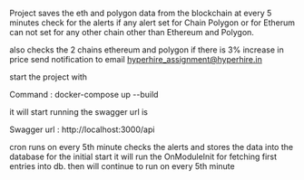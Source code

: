 Project saves the eth and polygon data from the blockchain at every 5 minutes 
check for the alerts if any alert set  for Chain  Polygon or for Etherum
can not set for any other chain other than Ethereum and Polygon.

also checks the 2 chains ethereum and polygon if there is 3% increase in price send notification to email
hyperhire_assignment@hyperhire.in




start the project with

Command : docker-compose up --build

it will start running the swagger url is

Swagger url : http://localhost:3000/api

cron runs on every 5th minute checks the alerts and stores the data into the database
for the initial start it will run the OnModuleInit for fetching first entries into db.
then will continue to run on every 5th minute
